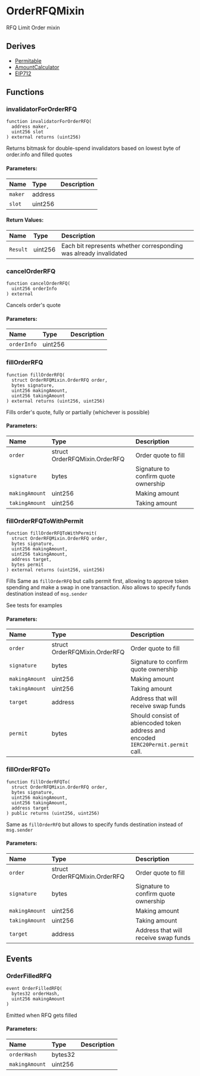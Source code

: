 # OrderRFQMixin


RFQ Limit Order mixin



## Derives
- [Permitable](libraries/Permitable.md)
- [AmountCalculator](helpers/AmountCalculator.md)
- [EIP712](https://docs.openzeppelin.com/contracts/3.x/api/utils/cryptography#draft-EIP712)

## Functions
### invalidatorForOrderRFQ
```solidity
function invalidatorForOrderRFQ(
  address maker,
  uint256 slot
) external returns (uint256)
```
Returns bitmask for double-spend invalidators based on lowest byte of order.info and filled quotes


#### Parameters:
| Name | Type | Description                                                          |
| :--- | :--- | :------------------------------------------------------------------- |
|`maker` | address | 
|`slot` | uint256 | 

#### Return Values:
| Name                           | Type          | Description                                                                  |
| :----------------------------- | :------------ | :--------------------------------------------------------------------------- |
|`Result`| uint256 | Each bit represents whether corresponding was already invalidated

### cancelOrderRFQ
```solidity
function cancelOrderRFQ(
  uint256 orderInfo
) external
```
Cancels order's quote

#### Parameters:
| Name | Type | Description                                                          |
| :--- | :--- | :------------------------------------------------------------------- |
|`orderInfo` | uint256 | 


### fillOrderRFQ
```solidity
function fillOrderRFQ(
  struct OrderRFQMixin.OrderRFQ order,
  bytes signature,
  uint256 makingAmount,
  uint256 takingAmount
) external returns (uint256, uint256)
```
Fills order's quote, fully or partially (whichever is possible)


#### Parameters:
| Name | Type | Description                                                          |
| :--- | :--- | :------------------------------------------------------------------- |
|`order` | struct OrderRFQMixin.OrderRFQ | Order quote to fill  
|`signature` | bytes | Signature to confirm quote ownership  
|`makingAmount` | uint256 | Making amount  
|`takingAmount` | uint256 | Taking amount 


### fillOrderRFQToWithPermit
```solidity
function fillOrderRFQToWithPermit(
  struct OrderRFQMixin.OrderRFQ order,
  bytes signature,
  uint256 makingAmount,
  uint256 takingAmount,
  address target,
  bytes permit
) external returns (uint256, uint256)
```
Fills Same as `fillOrderRFQ` but calls permit first,
allowing to approve token spending and make a swap in one transaction.
Also allows to specify funds destination instead of `msg.sender`

See tests for examples
#### Parameters:
| Name | Type | Description                                                          |
| :--- | :--- | :------------------------------------------------------------------- |
|`order` | struct OrderRFQMixin.OrderRFQ | Order quote to fill  
|`signature` | bytes | Signature to confirm quote ownership  
|`makingAmount` | uint256 | Making amount  
|`takingAmount` | uint256 | Taking amount  
|`target` | address | Address that will receive swap funds  
|`permit` | bytes | Should consist of abiencoded token address and encoded `IERC20Permit.permit` call.  


### fillOrderRFQTo
```solidity
function fillOrderRFQTo(
  struct OrderRFQMixin.OrderRFQ order,
  bytes signature,
  uint256 makingAmount,
  uint256 takingAmount,
  address target
) public returns (uint256, uint256)
```
Same as `fillOrderRFQ` but allows to specify funds destination instead of `msg.sender`


#### Parameters:
| Name | Type | Description                                                          |
| :--- | :--- | :------------------------------------------------------------------- |
|`order` | struct OrderRFQMixin.OrderRFQ | Order quote to fill  
|`signature` | bytes | Signature to confirm quote ownership  
|`makingAmount` | uint256 | Making amount  
|`takingAmount` | uint256 | Taking amount  
|`target` | address | Address that will receive swap funds 


## Events
### OrderFilledRFQ
```solidity
event OrderFilledRFQ(
  bytes32 orderHash,
  uint256 makingAmount
)
```
Emitted when RFQ gets filled

#### Parameters:
| Name | Type | Description                                                          |
| :--- | :--- | :------------------------------------------------------------------- |
|`orderHash` | bytes32 | 
|`makingAmount` | uint256 | 

